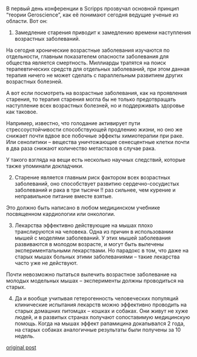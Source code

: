 В первый день конференции в Scripps прозвучал основной принцип “теории Geroscience”, как её понимают сегодня ведущие ученые из области. Вот он:

1. Замедление старения приводит к замедлению времени наступления возрастных заболеваний.

На сегодня хронические возрастные заболевания изучаются по отдельности, главным показателем опасности заболевания для общества является смертность. Миллиарды тратятся на поиск терапевтических средств для отдельных заболеваний, при этом данная терапия ничего не может сделать с параллельным развитием других возрастных болезней.

А вот если посмотреть на возрастные заболевания, как на проявления старения, то терапия старения могла бы не только предотвращать наступление всех возрастных болезней, но и поддерживать здоровье как таковое.

Например, известно, что голодание активирует пути стрессоустойчивости способствующей продлению жизни, но оно же снижает почти вдвое все побочные эффекты химиотерапии при раке. Или сенолитики – вещества уничтожающие сенесцентные клетки почти в два раза снижают количество метастазов в случае рака. 

У такого взгляда на вещи есть несколько научных следствий, которые также упоминали докладчики.

2. Старение является главным риск фактором всех возрастных заболеваний, оно способствует развитию сердечно-сосудистых заболеваний и рака в три тысячи !! раз сильнее, чем курение и неправильное питание вместе взятые.

Это должно быть написано в любом медицинском учебнике посвященном кардиологии или онкологии.

3. Лекарства эффективно действующие на мышах плохо транслируются на человека. Одна из причин в использовании мышей с моделями заболеваний. У этих мышей заболевания развиваются в молодом возрасте, и могут быть вылечены экспериментальными лекарствами. Но парадокс в том, что даже на старых мышах больных этими заболеваниями – такие лекарства часто уже не действуют. 

Почти невозможно пытаться вылечить возрастное заболевание на молодых модельных мышах – эксперименты должны проводиться на старых.

4. Да и вообще учитывая гетерогенность человеческих популяций клинические испытания лекарств можно эффективно проводить на старых домашних питомцах – кошках и собаках. Они живут не хуже людей, и в развитых странах получают сопоставимую медицинскую помощь. Когда на мышах эффект рапамицина докапывался 2 года, на старых собаках аналогичные результаты были получены за 10 недель.

[original post](https://www.facebook.com/MikhailBatin/posts/1434549513231615)
